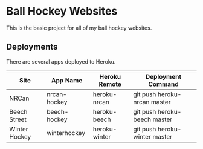 Ball Hockey Websites
====================

This is the basic project for all of my ball hockey websites.

Deployments
-----------

There are several apps deployed to Heroku.

<table>
	<thead>
		<tr>
			<th>Site</th>
			<th>App Name</th>
			<th>Heroku Remote</th>
			<th>Deployment Command</th>
		</tr>
	</thead>
	<tbody>
		<tr>
			<td>NRCan</td>
			<td>nrcan-hockey</td>
			<td>heroku-nrcan</td>
			<td>git push heroku-nrcan master</td>			
		</tr>
		<tr>
			<td>Beech Street</td>
			<td>beech-hockey</td>
			<td>heroku-beech</td>
			<td>git push heroku-beech master</td>			
		</tr>		
		<tr>
			<td>Winter Hockey</td>
			<td>winterhockey</td>
			<td>heroku-winter</td>
			<td>git push heroku-winter master</td>			
		</tr>		
	</tbody>
</table>